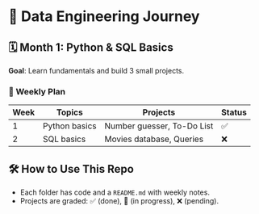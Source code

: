 # 🌟 Data Engineering Journey  

## 🗓️ Month 1: Python & SQL Basics  
**Goal**: Learn fundamentals and build 3 small projects.  

### 📌 Weekly Plan  
| Week | Topics          | Projects                          | Status |  
|------|-----------------|-----------------------------------|--------|  
| 1    | Python basics   | Number guesser, To-Do List       | ✅     |  
| 2    | SQL basics      | Movies database, Queries         | ❌     |  

## 🛠️ How to Use This Repo  
- Each folder has code and a `README.md` with weekly notes.  
- Projects are graded: ✅ (done), 🚧 (in progress), ❌ (pending).  


